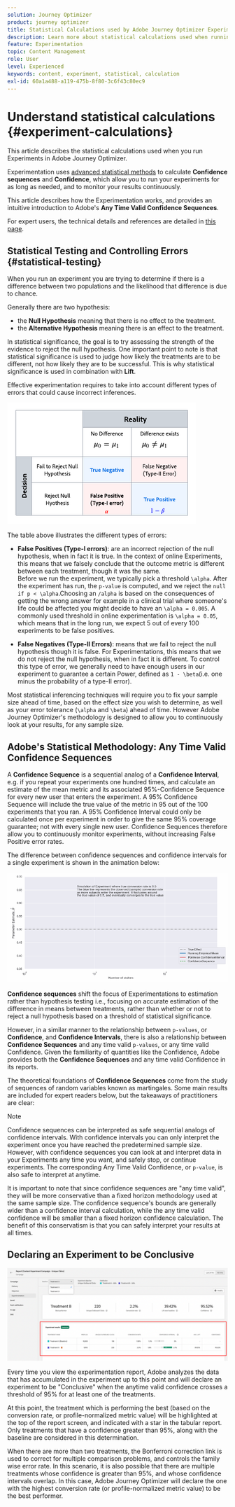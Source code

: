 ```yaml
---
solution: Journey Optimizer
product: journey optimizer
title: Statistical Calculations used by Adobe Journey Optimizer Experimentation
description: Learn more about statistical calculations used when running experiments
feature: Experimentation
topic: Content Management
role: User
level: Experienced
keywords: content, experiment, statistical, calculation
exl-id: 60a1a488-a119-475b-8f80-3c6f43c80ec9
---
```

# Understand statistical calculations {#experiment-calculations}

This article describes the statistical calculations used when you run Experiments in Adobe Journey Optimizer. 

Experimentation uses [advanced statistical methods](../content-management/assets/confidence_sequence_technical_details.pdf) to calculate **Confidence sequences** and **Confidence**, which allow you to run your experiments for as long as needed, and to monitor your results continuously.

This article describes how the Experimentation works, and provides an intuitive introduction to Adobe's **Any Time Valid Confidence Sequences**. 

For expert users, the technical details and references are detailed in [this page](../content-management/assets/confidence_sequence_technical_details.pdf).

## Statistical Testing and Controlling Errors {#statistical-testing}

When you run an experiment you are trying to determine if there is a difference between two populations and the likelihood that difference is due to chance. 

Generally there are two hypothesis:

* the **Null Hypothesis** meaning that there is no effect to the treatment.
* the **Alternative Hypothesis** meaning there is an effect to the treatment. 

In statistical significance, the goal is to try assessing the strength of the evidence to reject the null hypothesis. One important point to note is that statistical significance is used to judge how likely the treatments are to be different, not how likely they are to be successful. This is why statistical significance is used in combination with **Lift**. 

Effective experimentation requires to take into account different types of errors that could cause incorrect inferences.

![](assets/technote_1.png)

The table above illustrates the different types of errors:

* **False Positives (Type-I errors)**: are an incorrect rejection of the null hypothesis, when in fact it is true. In the context of online Experiments, this means that we falsely conclude that the outcome metric is different between each treatment, though it was the same.
</br>Before we run the experiment, we typically pick a threshold `\alpha`. After the experiment has run, the `p-value` is computed, and we reject the `null if p < \alpha`.Choosing an `/alpha` is based on the consequences of getting the wrong answer for example in a clinical trial where someone's life could be affected you might decide to have an `\alpha = 0.005`. A commonly used threshold in online experimentation is `\alpha = 0.05`, which means that in the long run, we expect 5 out of every 100 experiments to be false positives.

* **False Negatives (Type-II Errors)**: means that we fail to reject the null hypothesis though it is false. For Experimentations, this means that we do not reject the null hypothesis, when in fact it is different. To control this type of error, we generally need to have enough users in our experiment to guarantee a certain Power, defined as `1 - \beta`(i.e. one minus the probability of a type-II error).

Most statistical inferencing techniques will require you to fix your sample size ahead of time, based on the effect size you wish to determine, as well as your error tolerance (`\alpha` and `\beta`) ahead of time. However Adobe Journey Optimizer's methodology is designed to allow you to continuously look at your results, for any sample size.

## Adobe's Statistical Methodology: Any Time Valid Confidence Sequences

A **Confidence Sequence** is a sequential analog of a **Confidence Interval**, e.g. if you repeat your experiments one hundred times, and calculate an estimate of the mean metric and its associated 95%-Confidence Sequence for every new user that enters the experiment. A 95% Confidence Sequence will include the true value of the metric in 95 out of the 100 experiments that you ran. A 95% Confidence Interval could only be calculated once per experiment in order to give the same 95% coverage guarantee; not with every single new user. Confidence Sequences therefore allow you to continuously monitor experiments, without increasing False Positive error rates.

The difference between confidence sequences and confidence intervals for a single experiment is shown in the animation below:

![](assets/technote_2.gif)

**Confidence sequences** shift the focus of Experimentations to estimation rather than hypothesis testing i.e., focusing on accurate estimation of the difference in means between treatments, rather than whether or not to reject a null hypothesis based on a threshold of statistical significance.

However, in a similar manner to the relationship between `p-values`, or **Confidence**, and **Confidence Intervals**, there is also a relationship between **Confidence Sequences** and any time valid `p-values`, or any time valid Confidence. Given the familiarity of quantities like the Confidence, Adobe provides both the **Confidence Sequences** and any time valid Confidence in its reports.

The theoretical foundations of **Confidence Sequences** come from the study of sequences of random variables known as martingales. Some main results are included for expert readers below, but the takeaways of practitioners are clear:

>[!NOTE]
>
>Confidence sequences can be interpreted as safe sequential analogs of confidence intervals. With confidence intervals you can only interpret the experiment once you have reached the predetermined sample size. However, with confidence sequences you can look at and interpret data in your Experiments any time you want, and safely stop, or continue experiments. The corresponding Any Time Valid Confidence, or `p-value`, is also safe to interpret at anytime.

It is important to note that since confidence sequences are "any time valid", they will be more conservative than a fixed horizon methodology used at the same sample size. The confidence sequence's bounds are generally wider than a confidence interval calculation, while the any time valid confidence will be smaller than a fixed horizon confidence calculation. The benefit of this conservatism is that you can safely interpret your results at all times.

## Declaring an Experiment to be Conclusive

![](assets/experimentation_report_2.png)

Every time you view the experimentation report, Adobe analyzes the data that has accumulated in the experiment up to this point and will declare an experiment to be "Conclusive" when the anytime valid confidence crosses a threshold of 95% for at least one of the treatments.

At this point, the treatment which is performing the best (based on the conversion rate, or profile-normalized metric value) will be highlighted at the top of the report screen, and indicated with a star in the tabular report. Only treatments that have a confidence greater than 95%, along with the baseline are considered in this determination.

When there are more than two treatments, the Bonferroni correction link is used to correct for multiple comparison problems, and controls the family wise error rate. In this scenario, it is also possible that there are multiple treatments whose confidence is greater than 95%, and whose confidence intervals overlap. In this case, Adobe Journey Optimizer will declare the one with the highest conversion rate (or profile-normalized metric value) to be the best performer.
